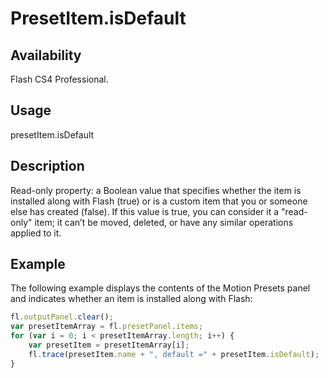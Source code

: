 # PresetItem.isDefault

## Availability

Flash CS4 Professional.

## Usage

presetItem.isDefault

## Description

Read-only property: a Boolean value that specifies whether the item is installed along with Flash (true) or is a custom item that you or someone else has created (false). If this value is true, you can consider it a "read-only" item; it can’t be moved, deleted, or have any similar operations applied to it.

## Example

The following example displays the contents of the Motion Presets panel and indicates whether an item is installed along with Flash:

```javascript
fl.outputPanel.clear();
var presetItemArray = fl.presetPanel.items;
for (var i = 0; i < presetItemArray.length; i++) {
    var presetItem = presetItemArray[i];
    fl.trace(presetItem.name + ", default =" + presetItem.isDefault);
}
```
